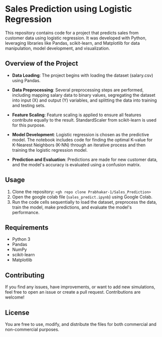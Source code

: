 # Sales Prediction using Logistic Regression

This repository contains code for a project that predicts sales from customer data using logistic regression. It was developed with Python, leveraging libraries like Pandas, scikit-learn, and Matplotlib for data manipulation, model development, and visualization.




  
## Overview of the Project

- **Data Loading**: The project begins with loading the dataset (salary.csv) using Pandas.

- **Data Preprocessing**: Several preprocessing steps are performed, including mapping salary data to binary values, segregating the dataset into input (X) and output (Y) variables, and splitting the data into training and testing sets.

- **Feature Scaling**: Feature scaling is applied to ensure all features contribute equally to the result. StandardScaler from scikit-learn is used for this purpose.

- **Model Development**: Logistic regression is chosen as the predictive model. The notebook includes code for finding the optimal K-value for K-Nearest Neighbors (K-NN) through an iterative process and then training the logistic regression model.

- **Prediction and Evaluation**: Predictions are made for new customer data, and the model's accuracy is evaluated using a confusion matrix.

## Usage

1. Clone the repository: `<gh repo clone Prabhakar-1/Sales_Prediction>`
2. Open the google colab file (`sales_predict.ipynb`) using  Google Colab.
3. Run the code cells sequentially to load the dataset, preprocess the data, train the model, make predictions, and evaluate the model's performance.

## Requirements

- Python 3
- Pandas
- NumPy
- scikit-learn
- Matplotlib

## Contributing

If you find any issues, have improvements, or want to add new simulations, feel free to open an issue or create a pull request. Contributions are welcome!

## License
You are free to use, modify, and distribute the files for both commercial and non-commercial purposes.


